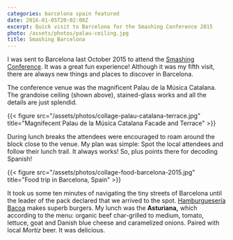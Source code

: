 ```yaml
---
categories: barcelona spain featured
date: 2016-01-05T20:02:08Z
excerpt: Quick visit to Barcelona for the Smashing Conference 2015
photo: /assets/photos/palau-ceiling.jpg
title: Smashing Barcelona
---
```


I was sent to Barcelona last October 2015 to attend the [Smashing Conference](http://smashingconf.com/barcelona-2015/). It was a great fun experience! Although it was my fifth visit, there are always new things and places to discover in Barcelona.

The conference venue was the magnificent Palau de la Música Catalana. The grandoise ceiling (shown above), stained-glass works and all the details are just splendid.

{{< figure src="/assets/photos/collage-palau-catalana-terrace.jpg" title="Magnifecent Palau de la Música Catalana Facade and Terrace" >}}

During lunch breaks the attendees were encouraged to roam around the block close to the venue. My plan was simple: Spot the local attendees and follow their lunch trail. It always works! So, plus points there for decoding Spanish!

{{< figure src="/assets/photos/collage-food-barcelona-2015.jpg" title="Food trip in Barcelona, Spain" >}}

It took us some ten minutes of navigating the tiny streets of Barcelona until the leader of the pack declared that we arrived to the spot. [Hamburguesería Bacoa](http://www.bacoa.es/en/) makes superb burgers. My lunch was the **Asturiana,** which according to the menu: organic beef char-grilled to medium, tomato, lettuce, goat and Danish blue cheese and caramelized onions. Paired with local *Mortiz* beer. It was delicious.